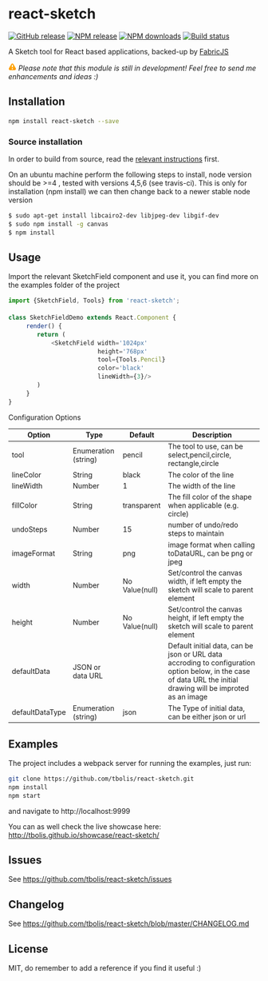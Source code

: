 # react-sketch

[![GitHub release][github-image]][github-url]
[![NPM release][npm-image]][npm-url]
[![NPM downloads][downloads-image]][downloads-url]
[![Build status][travis-image]][travis-url]

A Sketch tool for React based applications, backed-up by [FabricJS](http://fabricjs.com/)

![warning-image] _Please note that this module is still in development! Feel free to send me enhancements and ideas :)_


## Installation

```sh
npm install react-sketch --save
```

### Source installation

In order to build from source, read the [relevant instructions](http://fabricjs.com/fabric-intro-part-4#node) first. 

On an ubuntu machine perform the following steps to install, node version should be >=4 , tested with versions 4,5,6 (see travis-ci). 
This is only for installation (npm install) we can then change back to a newer stable node version

```sh
$ sudo apt-get install libcairo2-dev libjpeg-dev libgif-dev
$ sudo npm install -g canvas
$ npm install
```

## Usage

Import the relevant SketchField component and use it, you can find more on the examples folder of the project

```javascript
import {SketchField, Tools} from 'react-sketch';

class SketchFieldDemo extends React.Component {
     render() {
        return (
            <SketchField width='1024px' 
                         height='768px' 
                         tool={Tools.Pencil} 
                         color='black'
                         lineWidth={3}/>
        )
     }
}

```
Configuration Options

| Option  	        | Type                  | Default 	    | Description  	                                                    |
|---                |---    	            |---	        |---                                                                |
| tool              | Enumeration (string)  | pencil        | The tool to use, can be select,pencil,circle, rectangle,circle    |
| lineColor         | String                | black         | The color of the line   	                                        |
| lineWidth         | Number                | 1             | The width of the line                                             | 
| fillColor         | String                | transparent   | The fill color of the shape when applicable (e.g. circle)         |
| undoSteps         | Number                | 15            | number of undo/redo steps to maintain                             |
| imageFormat       | String                | png           | image format when calling toDataURL, can be png or jpeg           | 
| width             | Number                | No Value(null)| Set/control the canvas width, if left empty the sketch will scale to parent element |
| height            | Number                | No Value(null)| Set/control the canvas height, if left empty the sketch will scale to parent element |
| defaultData       | JSON or data URL      |               | Default initial data, can be json or URL data accroding to configuration option below, in the case of data URL the initial drawing will be improted as an image |
| defaultDataType   | Enumeration (string)  | json          | The Type of initial data, can be either json or url               | 


## Examples

The project includes a webpack server for running the examples, just run:

```sh
git clone https://github.com/tbolis/react-sketch.git
npm install
npm start
```

and navigate to http://localhost:9999

You can as well check the live showcase here: http://tbolis.github.io/showcase/react-sketch/
                                         
## Issues

See https://github.com/tbolis/react-sketch/issues

## Changelog

See https://github.com/tbolis/react-sketch/blob/master/CHANGELOG.md

## License

MIT, do remember to add a reference if you find it useful :)

[warning-image]: /docs/img/warning.png
[github-image]: https://img.shields.io/github/release/tbolis/react-sketch.svg
[github-url]: https://github.com/tbolis/react-sketch/releases
[npm-image]: https://img.shields.io/npm/v/react-sketch.svg
[npm-url]: https://www.npmjs.com/package/react-sketch
[downloads-image]: https://img.shields.io/npm/dm/react-sketch.svg
[downloads-url]: https://www.npmjs.com/package/react-sketch
[travis-image]: https://img.shields.io/travis/tbolis/react-sketch.svg
[travis-url]: https://travis-ci.org/tbolis/react-sketch
